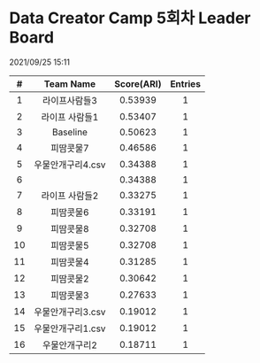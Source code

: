 # Data Creator Camp 5회차 Leader Board
2021/09/25 15:11

|#|Team Name|Score(ARI)|Entries|  
|:---:|:---:|:---:|:---:|  
|1|라이프사람들3|0.53939|1|  
|2|라이프 사람들1|0.53407|1|  
|3|Baseline|0.50623|1|  
|4|피땀콧물7|0.46586|1|  
|5|우물안개구리4.csv|0.34388|1|  
|6||0.34388|1|  
|7|라이프 사람들2|0.33275|1|  
|8|피땀콧물6|0.33191|1|  
|9|피땀콧물8|0.32708|1|  
|10|피땀콧물5|0.32708|1|  
|11|피땀콧물4|0.31285|1|  
|12|피땀콧물2|0.30642|1|  
|13|피땀콧물3|0.27633|1|  
|14|우물안개구리3.csv|0.19012|1|  
|15|우물안개구리1.csv|0.19012|1|  
|16|우물안개구리2|0.18711|1|  
